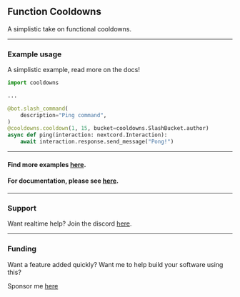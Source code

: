 Function Cooldowns
---

A simplistic take on functional cooldowns. 


---

### Example usage

A simplistic example, read more on the docs!

```python
import cooldowns

...

@bot.slash_command(
    description="Ping command",
)
@cooldowns.cooldown(1, 15, bucket=cooldowns.SlashBucket.author)
async def ping(interaction: nextcord.Interaction):
    await interaction.response.send_message("Pong!")
```

---

#### Find more examples [here](https://function-cooldowns.readthedocs.io/en/latest/modules/examples.html).

#### For documentation, please see [here](https://function-cooldowns.readthedocs.io/en/latest/).

---

### Support

Want realtime help? Join the discord [here](https://discord.gg/BqPNSH2jPg).

---

### Funding

Want a feature added quickly? Want me to help build your software using this?

Sponsor me [here](https://github.com/sponsors/Skelmis)
